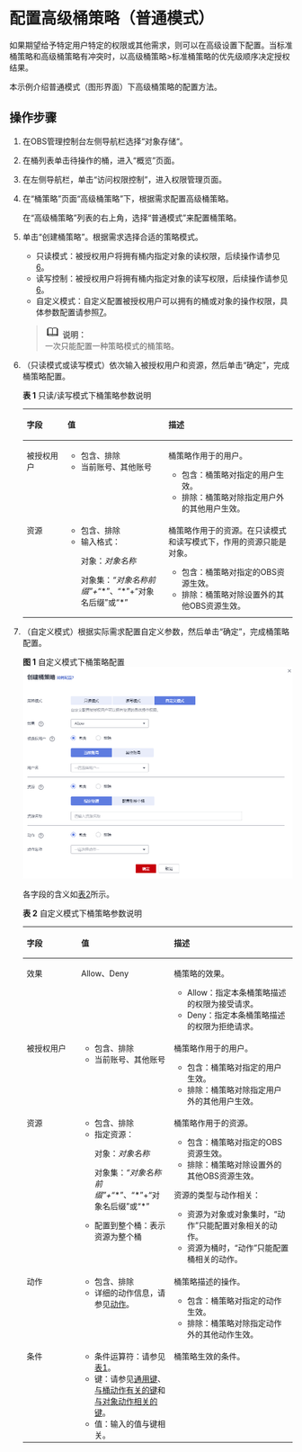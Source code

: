 # 配置高级桶策略（普通模式）<a name="obs_03_0123"></a>

如果期望给予特定用户特定的权限或其他需求，则可以在高级设置下配置。当标准桶策略和高级桶策略有冲突时，以高级桶策略\>标准桶策略的优先级顺序决定授权结果。

本示例介绍普通模式（图形界面）下高级桶策略的配置方法。

## 操作步骤<a name="section1761505716442"></a>

1.  在OBS管理控制台左侧导航栏选择“对象存储“。
2.  在桶列表单击待操作的桶，进入“概览”页面。
3.  在左侧导航栏，单击“访问权限控制”，进入权限管理页面。
4.  在“桶策略”页面“高级桶策略”下，根据需求配置高级桶策略。

    在“高级桶策略”列表的右上角，选择“普通模式”来配置桶策略。

5.  单击“创建桶策略”。根据需求选择合适的策略模式。

    -   只读模式：被授权用户将拥有桶内指定对象的读权限，后续操作请参见[6](#li3552175452220)。
    -   读写控制：被授权用户将拥有桶内指定对象的读写权限，后续操作请参见[6](#li3552175452220)。
    -   自定义模式：自定义配置被授权用户可以拥有的桶或对象的操作权限，具体参数配置请参照[7](#li588503161565)。

    >![](public_sys-resources/icon-note.gif) **说明：**   
    >一次只能配置一种策略模式的桶策略。  

6.  <a name="li3552175452220"></a>（只读模式或读写模式）依次输入被授权用户和资源，然后单击“确定”，完成桶策略配置。

    **表 1**  只读/读写模式下桶策略参数说明

    <a name="table374341792315"></a>
    <table><thead align="left"><tr id="row27504174239"><th class="cellrowborder" valign="top" width="15.151515151515152%" id="mcps1.2.4.1.1"><p id="p107559176234"><a name="p107559176234"></a><a name="p107559176234"></a>字段</p>
    </th>
    <th class="cellrowborder" valign="top" width="37.37373737373738%" id="mcps1.2.4.1.2"><p id="p37601517192320"><a name="p37601517192320"></a><a name="p37601517192320"></a>值</p>
    </th>
    <th class="cellrowborder" valign="top" width="47.474747474747474%" id="mcps1.2.4.1.3"><p id="p1976317170239"><a name="p1976317170239"></a><a name="p1976317170239"></a>描述</p>
    </th>
    </tr>
    </thead>
    <tbody><tr id="row8783617122317"><td class="cellrowborder" valign="top" width="15.151515151515152%" headers="mcps1.2.4.1.1 "><p id="p478519172231"><a name="p478519172231"></a><a name="p478519172231"></a>被授权用户</p>
    </td>
    <td class="cellrowborder" valign="top" width="37.37373737373738%" headers="mcps1.2.4.1.2 "><a name="ul278810179232"></a><a name="ul278810179232"></a><ul id="ul278810179232"><li>包含、排除</li><li>当前账号、其他账号</li></ul>
    </td>
    <td class="cellrowborder" valign="top" width="47.474747474747474%" headers="mcps1.2.4.1.3 "><p id="p19808171717235"><a name="p19808171717235"></a><a name="p19808171717235"></a>桶策略作用于的用户。</p>
    <a name="ul20673512167"></a><a name="ul20673512167"></a><ul id="ul20673512167"><li>包含：桶策略对指定的用户生效。</li><li>排除：桶策略对除指定用户外的其他用户生效。</li></ul>
    </td>
    </tr>
    <tr id="row081741752319"><td class="cellrowborder" valign="top" width="15.151515151515152%" headers="mcps1.2.4.1.1 "><p id="p15821617102320"><a name="p15821617102320"></a><a name="p15821617102320"></a>资源</p>
    </td>
    <td class="cellrowborder" valign="top" width="37.37373737373738%" headers="mcps1.2.4.1.2 "><a name="ul2824151742319"></a><a name="ul2824151742319"></a><ul id="ul2824151742319"><li>包含、排除</li><li>输入格式：<p id="p12830717162315"><a name="p12830717162315"></a><a name="p12830717162315"></a>对象：<em id="i383261716237"><a name="i383261716237"></a><a name="i383261716237"></a>对象名称</em></p>
    <p id="p68341917112319"><a name="p68341917112319"></a><a name="p68341917112319"></a>对象集：<em id="i178352017182312"><a name="i178352017182312"></a><a name="i178352017182312"></a>“<em id="i14836141718236"><a name="i14836141718236"></a><a name="i14836141718236"></a>对象名称前缀</em>”+</em>“*”、“*”+“对象名后缀”或“*”</p>
    </li></ul>
    </td>
    <td class="cellrowborder" valign="top" width="47.474747474747474%" headers="mcps1.2.4.1.3 "><p id="p2084119170234"><a name="p2084119170234"></a><a name="p2084119170234"></a>桶策略作用于的资源。在只读模式和读写模式下，作用的资源只能是对象。</p>
    <a name="ul7274173411710"></a><a name="ul7274173411710"></a><ul id="ul7274173411710"><li>包含：桶策略对指定的<span id="ph18231025193512"><a name="ph18231025193512"></a><a name="ph18231025193512"></a>OBS</span>资源生效。</li><li>排除：桶策略对除设置外的其他<span id="ph1767954319189"><a name="ph1767954319189"></a><a name="ph1767954319189"></a>OBS</span>资源生效。</li></ul>
    </td>
    </tr>
    </tbody>
    </table>

7.  <a name="li588503161565"></a>（自定义模式）根据实际需求配置自定义参数，然后单击“确定”，完成桶策略配置。

    **图 1**  自定义模式下桶策略配置<a name="fig53211555145821"></a>  
    ![](figures/自定义模式下桶策略配置.png "自定义模式下桶策略配置")

    各字段的含义如[表2](#table25824246144542)所示。 

    **表 2**  自定义模式下桶策略参数说明

    <a name="table25824246144542"></a>
    <table><thead align="left"><tr id="row20874365144542"><th class="cellrowborder" valign="top" width="20.202020202020204%" id="mcps1.2.4.1.1"><p id="p13102027144542"><a name="p13102027144542"></a><a name="p13102027144542"></a>字段</p>
    </th>
    <th class="cellrowborder" valign="top" width="34.343434343434346%" id="mcps1.2.4.1.2"><p id="p171671754714"><a name="p171671754714"></a><a name="p171671754714"></a>值</p>
    </th>
    <th class="cellrowborder" valign="top" width="45.45454545454546%" id="mcps1.2.4.1.3"><p id="p54631241144542"><a name="p54631241144542"></a><a name="p54631241144542"></a>描述</p>
    </th>
    </tr>
    </thead>
    <tbody><tr id="row10774617144542"><td class="cellrowborder" valign="top" width="20.202020202020204%" headers="mcps1.2.4.1.1 "><p id="p328816144542"><a name="p328816144542"></a><a name="p328816144542"></a>效果</p>
    </td>
    <td class="cellrowborder" valign="top" width="34.343434343434346%" headers="mcps1.2.4.1.2 "><p id="p616717174717"><a name="p616717174717"></a><a name="p616717174717"></a>Allow、Deny</p>
    </td>
    <td class="cellrowborder" valign="top" width="45.45454545454546%" headers="mcps1.2.4.1.3 "><p id="p04354171543"><a name="p04354171543"></a><a name="p04354171543"></a>桶策略的效果。</p>
    <a name="ul1835191314190"></a><a name="ul1835191314190"></a><ul id="ul1835191314190"><li>Allow：指定本条桶策略描述的权限为接受请求。</li><li>Deny：指定本条桶策略描述的权限为拒绝请求。</li></ul>
    </td>
    </tr>
    <tr id="row46881427144542"><td class="cellrowborder" valign="top" width="20.202020202020204%" headers="mcps1.2.4.1.1 "><p id="p39299241144542"><a name="p39299241144542"></a><a name="p39299241144542"></a>被授权用户</p>
    </td>
    <td class="cellrowborder" valign="top" width="34.343434343434346%" headers="mcps1.2.4.1.2 "><a name="ul19561211185417"></a><a name="ul19561211185417"></a><ul id="ul19561211185417"><li>包含、排除</li><li>当前账号、其他账号</li></ul>
    </td>
    <td class="cellrowborder" valign="top" width="45.45454545454546%" headers="mcps1.2.4.1.3 "><p id="p243601717416"><a name="p243601717416"></a><a name="p243601717416"></a>桶策略作用于的用户。</p>
    <a name="ul101874512014"></a><a name="ul101874512014"></a><ul id="ul101874512014"><li>包含：桶策略对指定的用户生效。</li><li>排除：桶策略对除指定用户外的其他用户生效。</li></ul>
    </td>
    </tr>
    <tr id="row26311294144542"><td class="cellrowborder" valign="top" width="20.202020202020204%" headers="mcps1.2.4.1.1 "><p id="p50840088144542"><a name="p50840088144542"></a><a name="p50840088144542"></a>资源</p>
    </td>
    <td class="cellrowborder" valign="top" width="34.343434343434346%" headers="mcps1.2.4.1.2 "><a name="ul151711055754"></a><a name="ul151711055754"></a><ul id="ul151711055754"><li>包含、排除</li><li>指定资源：<p id="p547113144111"><a name="p547113144111"></a><a name="p547113144111"></a>对象：<em id="i647114114120"><a name="i647114114120"></a><a name="i647114114120"></a>对象名称</em></p>
    <p id="p347116118412"><a name="p347116118412"></a><a name="p347116118412"></a>对象集：<em id="i547111104119"><a name="i547111104119"></a><a name="i547111104119"></a>“<em id="i18471111144114"><a name="i18471111144114"></a><a name="i18471111144114"></a>对象名称前缀</em>”+</em>“*”、“*”+“对象名后缀”或“*”</p>
    </li><li>配置到整个桶：表示资源为整个桶</li></ul>
    </td>
    <td class="cellrowborder" valign="top" width="45.45454545454546%" headers="mcps1.2.4.1.3 "><p id="p144361117943"><a name="p144361117943"></a><a name="p144361117943"></a>桶策略作用于的资源。</p>
    <a name="ul1243923162015"></a><a name="ul1243923162015"></a><ul id="ul1243923162015"><li>包含：桶策略对指定的<span id="ph584114442015"><a name="ph584114442015"></a><a name="ph584114442015"></a>OBS</span>资源生效。</li><li>排除：桶策略对除设置外的其他<span id="ph2894164642013"><a name="ph2894164642013"></a><a name="ph2894164642013"></a>OBS</span>资源生效。</li></ul>
    <p id="p24361917944"><a name="p24361917944"></a><a name="p24361917944"></a>资源的类型与动作相关：</p>
    <a name="ul1943618171341"></a><a name="ul1943618171341"></a><ul id="ul1943618171341"><li>资源为对象或对象集时，“动作”只能配置对象相关的动作。</li><li>资源为桶时，“动作”只能配置桶相关的动作。</li></ul>
    </td>
    </tr>
    <tr id="row461371117754"><td class="cellrowborder" valign="top" width="20.202020202020204%" headers="mcps1.2.4.1.1 "><p id="p420595051780"><a name="p420595051780"></a><a name="p420595051780"></a>动作</p>
    </td>
    <td class="cellrowborder" valign="top" width="34.343434343434346%" headers="mcps1.2.4.1.2 "><a name="ul732518295298"></a><a name="ul732518295298"></a><ul id="ul732518295298"><li>包含、排除</li><li>详细的动作信息，请参见<a href="动作.md">动作</a>。</li></ul>
    </td>
    <td class="cellrowborder" valign="top" width="45.45454545454546%" headers="mcps1.2.4.1.3 "><p id="p114369173413"><a name="p114369173413"></a><a name="p114369173413"></a>桶策略描述的操作。</p>
    <a name="ul172495822013"></a><a name="ul172495822013"></a><ul id="ul172495822013"><li>包含：桶策略对指定的动作生效。</li><li>排除：桶策略对除指定动作外的其他动作生效。</li></ul>
    </td>
    </tr>
    <tr id="row8998688144542"><td class="cellrowborder" valign="top" width="20.202020202020204%" headers="mcps1.2.4.1.1 "><p id="p57805116144542"><a name="p57805116144542"></a><a name="p57805116144542"></a>条件</p>
    </td>
    <td class="cellrowborder" valign="top" width="34.343434343434346%" headers="mcps1.2.4.1.2 "><a name="ul63480483323"></a><a name="ul63480483323"></a><ul id="ul63480483323"><li>条件运算符：请参见<a href="条件.md#table16670126115713">表1</a>。</li><li>键：请参见<a href="条件.md#table6707152645718">通用键</a>、<a href="条件.md#table1972610267573">与桶动作有关的键</a>和<a href="条件.md#table14742526145718">与对象动作相关的键</a>。</li><li>值：输入的值与键相关。</li></ul>
    </td>
    <td class="cellrowborder" valign="top" width="45.45454545454546%" headers="mcps1.2.4.1.3 "><p id="p34365171045"><a name="p34365171045"></a><a name="p34365171045"></a>桶策略生效的条件。</p>
    </td>
    </tr>
    </tbody>
    </table>


